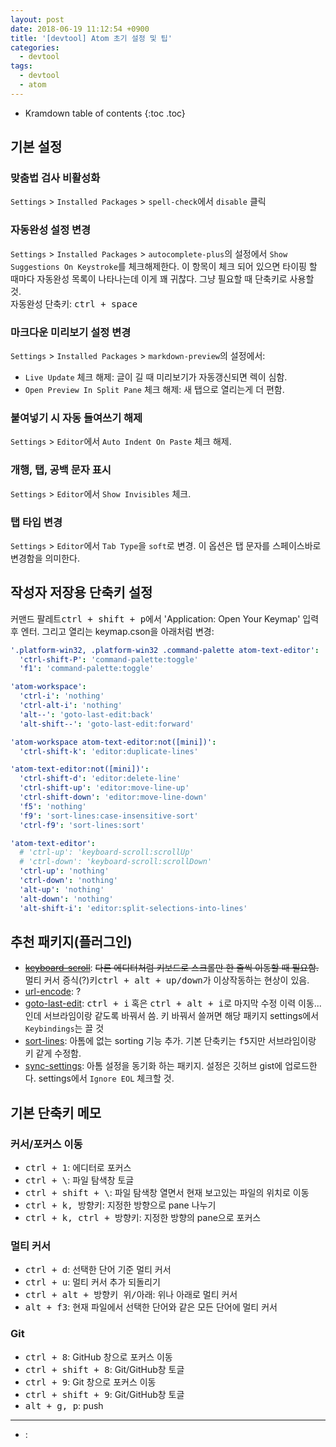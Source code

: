 ```yaml
---
layout: post
date: 2018-06-19 11:12:54 +0900
title: '[devtool] Atom 초기 설정 및 팁'
categories:
  - devtool
tags:
  - devtool
  - atom
---
```


* Kramdown table of contents
{:toc .toc}

## 기본 설정

### 맞춤법 검사 비활성화

`Settings` > `Installed Packages` > `spell-check`에서 `disable` 클릭

### 자동완성 설정 변경

`Settings` > `Installed Packages` > `autocomplete-plus`의 설정에서 `Show Suggestions On Keystroke`를 체크해제한다. 이 항목이 체크 되어 있으면 타이핑 할 때마다 자동완성 목록이 나타나는데 이게 꽤 귀찮다. 그냥 필요할 때 단축키로 사용할 것.  
자동완성 단축키: <kbd>ctrl + space</kbd>

### 마크다운 미리보기 설정 변경

`Settings` > `Installed Packages` > `markdown-preview`의 설정에서:

- `Live Update` 체크 해제: 글이 길 때 미리보기가 자동갱신되면 렉이 심함.
- `Open Preview In Split Pane` 체크 해제: 새 탭으로 열리는게 더 편함.

### 붙여넣기 시 자동 들여쓰기 해제

`Settings` > `Editor`에서 `Auto Indent On Paste` 체크 해제.

### 개행, 탭, 공백 문자 표시

`Settings` > `Editor`에서 `Show Invisibles` 체크.

### 탭 타입 변경

`Settings` > `Editor`에서 `Tab Type`을 `soft`로 변경. 이 옵션은 탭 문자를 스페이스바로 변경함을 의미한다.

## 작성자 저장용 단축키 설정

커맨드 팔레트<kbd>ctrl + shift + p</kbd>에서 'Application: Open Your Keymap' 입력 후 엔터. 그리고 열리는 keymap.cson을 아래처럼 변경:

```yml
'.platform-win32, .platform-win32 .command-palette atom-text-editor':
  'ctrl-shift-P': 'command-palette:toggle'
  'f1': 'command-palette:toggle'

'atom-workspace':
  'ctrl-i': 'nothing'
  'ctrl-alt-i': 'nothing'
  'alt--': 'goto-last-edit:back'
  'alt-shift--': 'goto-last-edit:forward'

'atom-workspace atom-text-editor:not([mini])':
  'ctrl-shift-k': 'editor:duplicate-lines'

'atom-text-editor:not([mini])':
  'ctrl-shift-d': 'editor:delete-line'
  'ctrl-shift-up': 'editor:move-line-up'
  'ctrl-shift-down': 'editor:move-line-down'
  'f5': 'nothing'
  'f9': 'sort-lines:case-insensitive-sort'
  'ctrl-f9': 'sort-lines:sort'

'atom-text-editor':
  # 'ctrl-up': 'keyboard-scroll:scrollUp'
  # 'ctrl-down': 'keyboard-scroll:scrollDown'
  'ctrl-up': 'nothing'
  'ctrl-down': 'nothing'
  'alt-up': 'nothing'
  'alt-down': 'nothing'
  'alt-shift-i': 'editor:split-selections-into-lines'
```

## 추천 패키지(플러그인)

- ~~[keyboard-scroll](https://atom.io/packages/keyboard-scroll)~~: ~~다른 에디터처럼 키보드로 스크롤만 한 줄씩 이동할 때 필요함.~~  
  멀티 커서 증식(?)키<kbd>ctrl + alt + up/down</kbd>가 이상작동하는 현상이 있음.
- [url-encode](https://atom.io/packages/url-encode): ?
- [goto-last-edit](https://atom.io/packages/goto-last-edit): <kbd>ctrl + i</kbd> 혹은 <kbd>ctrl + alt + i</kbd>로 마지막 수정 이력 이동... 인데 서브라임이랑 같도록 바꿔서 씀. 키 바꿔서 쓸꺼면 해당 패키지 settings에서 `Keybindings`는 끌 것
- [sort-lines](https://atom.io/packages/sort-lines): 아톰에 없는 sorting 기능 추가. 기본 단축키는 <kbd>f5</kbd>지만 서브라임이랑 키 같게 수정함.
- [sync-settings](https://atom.io/packages/sync-settings): 아톰 설정을 동기화 하는 패키지. 설정은 깃허브 gist에 업로드한다. settings에서 `Ignore EOL` 체크할 것.

## 기본 단축키 메모

### 커서/포커스 이동

- <kbd>ctrl + 1</kbd>: 에디터로 포커스
- <kbd>ctrl + \\</kbd>: 파일 탐색창 토글
- <kbd>ctrl + shift + \\</kbd>: 파일 탐색창 열면서 현재 보고있는 파일의 위치로 이동
- <kbd>ctrl + k, 방향키</kbd>: 지정한 방향으로 pane 나누기
- <kbd>ctrl + k, ctrl + 방향키</kbd>: 지정한 방향의 pane으로 포커스

### 멀티 커서

- <kbd>ctrl + d</kbd>: 선택한 단어 기준 멀티 커서
- <kbd>ctrl + u</kbd>: 멀티 커서 추가 되돌리기
- <kbd>ctrl + alt + 방향키 위/아래</kbd>: 위나 아래로 멀티 커서
- <kbd>alt + f3</kbd>: 현재 파일에서 선택한 단어와 같은 모든 단어에 멀티 커서

### Git

- <kbd>ctrl + 8</kbd>: GitHub 창으로 포커스 이동
- <kbd>ctrl + shift + 8</kbd>: Git/GitHub창 토글
- <kbd>ctrl + 9</kbd>: Git 창으로 포커스 이동
- <kbd>ctrl + shift + 9</kbd>: Git/GitHub창 토글
- <kbd>alt + g, p</kbd>: push

---

- <kbd></kbd>:
